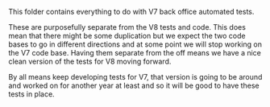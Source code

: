 This folder contains everything to do with V7 back office automated tests. 

These are purposefully separate from the V8 tests and code. This does mean that there might be some duplication but we expect the two code bases to go in different directions and at some point we will stop working on the V7 code base. Having them separate from the off means we have a nice clean version of the tests for V8 moving forward.

By all means keep developing tests for V7, that version is going to be around and worked on for another year at least and so it will be good to have these tests in place.